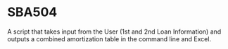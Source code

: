 # SBA504

A script that takes input from the User (1st and 2nd Loan Information) and outputs a combined amortization table in the command line and Excel.
